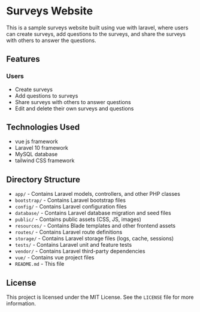 # Surveys Website

This is a sample surveys website built using vue with laravel, where users can create surveys, add questions to the surveys, and share the surveys with others to answer the questions.

## Features

### Users

-   Create surveys
-   Add questions to surveys
-   Share surveys with others to answer questions
-   Edit and delete their own surveys and questions

## Technologies Used

-   vue js framework
-   Laravel 10 framework
-   MySQL database
-   tailwind CSS framework

## Directory Structure

-   `app/` - Contains Laravel models, controllers, and other PHP classes
-   `bootstrap/` - Contains Laravel bootstrap files
-   `config/` - Contains Laravel configuration files
-   `database/` - Contains Laravel database migration and seed files
-   `public/` - Contains public assets (CSS, JS, images)
-   `resources/` - Contains Blade templates and other frontend assets
-   `routes/` - Contains Laravel route definitions
-   `storage/` - Contains Laravel storage files (logs, cache, sessions)
-   `tests/` - Contains Laravel unit and feature tests
-   `vendor/` - Contains Laravel third-party dependencies
-   `vue/` - Contains vue project files
-   `README.md` - This file

## License

This project is licensed under the MIT License. See the `LICENSE` file for more information.
